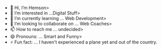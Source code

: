 - 👋 Hi, I’m Hemson>
- 👀 I’m interested in ...Digital Stuff>
- 🌱 I’m currently learning ... Web Development>
- 💞️ I’m looking to collaborate on ... Web Coaches>
- 📫 How to reach me ... undecided>
- 😄 Pronouns: ... Smart and Funny>
- ⚡ Fun fact: ... I haven't experienced a plane yet and out of the country.

<!---
webhem30/webhem30 is a ✨ special ✨ repository because its `README.md` (this file) appears on your GitHub profile.
You can click the Preview link to take a look at your changes.
--->
